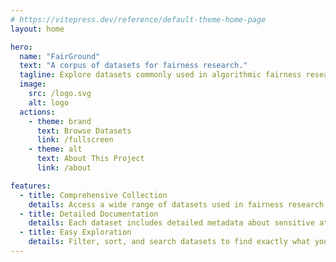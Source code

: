 ```yaml
---
# https://vitepress.dev/reference/default-theme-home-page
layout: home

hero:
  name: "FairGround"
  text: "A corpus of datasets for fairness research."
  tagline: Explore datasets commonly used in algorithmic fairness research
  image:
    src: /logo.svg
    alt: logo
  actions:
    - theme: brand
      text: Browse Datasets
      link: /fullscreen
    - theme: alt
      text: About This Project
      link: /about

features:
  - title: Comprehensive Collection
    details: Access a wide range of datasets used in fairness research across various domains.
  - title: Detailed Documentation
    details: Each dataset includes detailed metadata about sensitive attributes, its classification task, data sources, and more.
  - title: Easy Exploration
    details: Filter, sort, and search datasets to find exactly what you need for your research.
---
```


<div class="datasets-container" id="datasets">
  <MetadataTable />
</div>

<script setup>
import MetadataTable from './components/MetadataTable.vue';
</script>

<style>
.datasets-container {
  margin: 3rem auto;
}

/* Responsive adjustments */
@media (max-width: 768px) {
  #datasets-table {
    font-size: 0.9rem;
  }
  
  .tabulator-header .tabulator-col,
  .tabulator-row .tabulator-cell {
    padding: 8px 6px;
  }
  
  .tabulator-page {
    padding: 3px 8px;
  }
}
</style>

